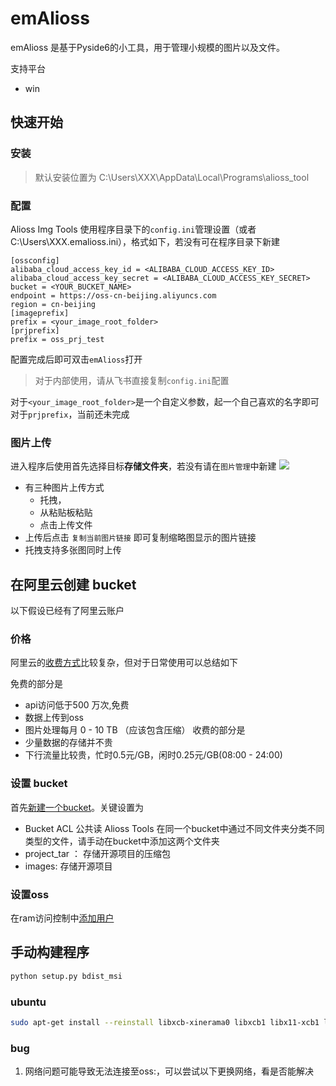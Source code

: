 # emAlioss


emAlioss 是基于Pyside6的小工具，用于管理小规模的图片以及文件。

支持平台

- win

## 快速开始
### 安装

> 默认安装位置为 C:\Users\XXX\AppData\Local\Programs\alioss_tool

### 配置

Alioss Img Tools 使用程序目录下的`config.ini`管理设置（或者C:\Users\XXX\.emalioss.ini），格式如下，若没有可在程序目录下新建
```
[ossconfig]
alibaba_cloud_access_key_id = <ALIBABA_CLOUD_ACCESS_KEY_ID>
alibaba_cloud_access_key_secret = <ALIBABA_CLOUD_ACCESS_KEY_SECRET>
bucket = <YOUR_BUCKET_NAME>
endpoint = https://oss-cn-beijing.aliyuncs.com
region = cn-beijing
[imageprefix]
prefix = <your_image_root_folder>
[prjprefix]
prefix = oss_prj_test
````
配置完成后即可双击`emAlioss`打开

> 对于内部使用，请从飞书直接复制`config.ini`配置

对于`<your_image_root_folder>`是一个自定义参数，起一个自己喜欢的名字即可
对于`prjprefix`，当前还未完成


### 图片上传

进入程序后使用首先选择目标**存储文件夹**，若没有请在`图片管理`中新建
![](https://emnavi-doc-img.oss-cn-beijing.aliyuncs.com/hao_image/ali_oss_manage/image_20240923223144.png)

- 有三种图片上传方式
    - 托拽，
    - 从粘贴板粘贴
    - 点击上传文件
- 上传后点击 `复制当前图片链接` 即可复制缩略图显示的图片链接
- 托拽支持多张图同时上传


## 在阿里云创建 bucket

以下假设已经有了阿里云账户

### 价格

阿里云的[收费方式](https://www.aliyun.com/price/product?spm=5176.8466032.bucket-overview.5.6c061450yTTVek#/oss/detail/oss)比较复杂，但对于日常使用可以总结如下

免费的部分是
- api访问低于500 万次,免费
- 数据上传到oss
- 图片处理每月 0 - 10 TB （应该包含压缩）
收费的部分是
- 少量数据的存储并不贵
- 下行流量比较贵，忙时0.5元/GB，闲时0.25元/GB(08:00 - 24:00)


### 设置 bucket

首先[新建一个bucket](https://oss.console.aliyun.com/bucket)。关键设置为
- Bucket ACL 公共读
Alioss Tools 在同一个bucket中通过不同文件夹分类不同类型的文件，请手动在bucket中添加这两个文件夹
- project_tar ： 存储开源项目的压缩包
- images: 存储开源项目

### 设置oss

在ram访问控制中[添加用户](https://ram.console.aliyun.com/users)

## 手动构建程序

```bash
python setup.py bdist_msi
```

### ubuntu 
```bash
sudo apt-get install --reinstall libxcb-xinerama0 libxcb1 libx11-xcb1 libxcb-util1 libxcb-cursor0

```

### bug

1. 网络问题可能导致无法连接至oss:，可以尝试以下更换网络，看是否能解决

